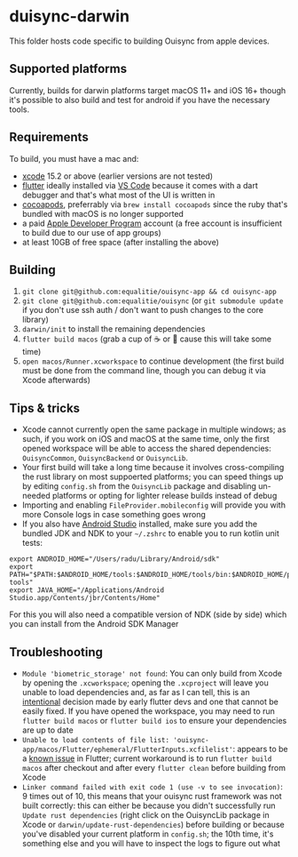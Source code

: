 # duisync-darwin
This folder hosts code specific to building Ouisync from apple devices.

## Supported platforms
Currently, builds for darwin platforms target macOS 11+ and iOS 16+ though it's
possible to also build and test for android if you have the necessary tools.

## Requirements
To build, you must have a mac and:

* [xcode](https://apps.apple.com/us/app/xcode/id497799835) 15.2 or above
  (earlier versions are not tested)
* [flutter](https://docs.flutter.dev/release/archive#stable-channel-macos)
  ideally installed via [VS Code](https://code.visualstudio.com/) because it
  comes with a dart debugger and that's what most of the UI is written in
* [cocoapods](https://cocoapods.org/), preferrably via `brew install cocoapods`
  since the ruby that's bundled with macOS is no longer supported
* a paid [Apple Developer Program](https://developer.apple.com/programs/enroll/)
  account (a free account is insufficient to build due to our use of app groups)
* at least 10GB of free space (after installing the above)

## Building
1. `git clone git@github.com:equalitie/ouisync-app && cd ouisync-app`
2. `git clone git@github.com:equalitie/ouisync` (or `git submodule update` if
   you don't use ssh auth / don't want to push changes to the core library)
3. `darwin/init` to install the remaining dependencies
4. `flutter build macos` (grab a cup of ☕️ or 🍵 cause this will take some time)
5. `open macos/Runner.xcworkspace` to continue development (the first build must
   be done from the command line, though you can debug it via Xcode afterwards)

## Tips & tricks
* Xcode cannot currently open the same package in multiple windows; as such,
  if you work on iOS and macOS at the same time, only the first opened workspace
  will be able to access the shared dependencies: `OuisyncCommon`,
  `OuisyncBackend` or `OuisyncLib`.
* Your first build will take a long time because it involves cross-compiling
  the rust library on most suppoerted platforms; you can speed things up by
  editing `config.sh` from the `OuisyncLib` package and disabling un-needed
  platforms or opting for lighter release builds instead of debug
* Importing and enabling `FileProvider.mobileconfig` will provide you with more
  Console logs in case something goes wrong
* If you also have [Android Studio](https://developer.android.com/studio)
  installed, make sure you add the bundled JDK and NDK to your `~/.zshrc` to
  enable you to run kotlin unit tests:
```
export ANDROID_HOME="/Users/radu/Library/Android/sdk"
export PATH="$PATH:$ANDROID_HOME/tools:$ANDROID_HOME/tools/bin:$ANDROID_HOME/platform-tools"
export JAVA_HOME="/Applications/Android Studio.app/Contents/jbr/Contents/Home"
```
  For this you will also need a compatible version of NDK (side by side) which
  you can install from the Android SDK Manager

## Troubleshooting
* `Module 'biometric_storage' not found`: You can only build from Xcode by
  opening the `.xcworkspace`; opening the `.xcproject` will leave you unable to
  load dependencies and, as far as I can tell, this is an
  [intentional](https://docs.flutter.dev/deployment/ios#review-xcode-project-settings)
  decision made by early flutter devs and one that cannot be easily fixed. If
  you have opened the workspace, you may need to run `flutter build macos` or
  `flutter build ios` to ensure your dependencies are up to date
* `Unable to load contents of file list: 'ouisync-app/macos/Flutter/ephemeral/FlutterInputs.xcfilelist'`:
  appears to be a [known issue](https://github.com/flutter/flutter/issues/115804#issuecomment-1324164871)
  in Flutter; current workaround is to run `flutter build macos` after checkout
  and after every `flutter clean` before building from Xcode
* `Linker command failed with exit code 1 (use -v to see invocation)`:
  9 times out of 10, this means that your ouisync rust framework was not built
  correctly: this can either be because you didn't successfully run
  `Update rust dependencies` (right click on the OuisyncLib package in Xcode or
  `darwin/update-rust-dependencies`) before building or because you've disabled
  your current platform in `config.sh`; the 10th time, it's something else and
  you will have to inspect the logs to figure out what
